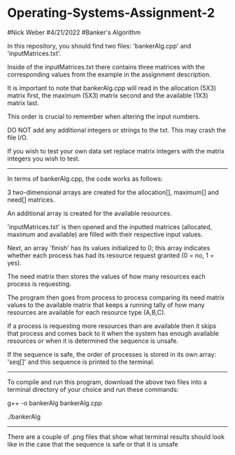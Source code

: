# Operating-Systems-Assignment-2
#Nick Weber
#4/21/2022
#Banker's Algorithm

In this repository, you should find two files: 'bankerAlg.cpp' and 'inputMatrices.txt'.

Inside of the inputMatrices.txt there contains three matrices with the corresponding values from the example in the assignment description.

It is important to note that bankerAlg.cpp will read in the allocation (5X3) matrix first, the maximum (5X3) matrix second and the available (1X3) matrix last.

This order is crucial to remember when altering the input numbers. 

DO NOT add any additional integers or strings to the txt. This may crash the file I/O.

If you wish to test your own data set replace matrix integers with the matrix integers you wish to test.

----------------------------------------------------------------------------------------------

In terms of bankerAlg.cpp, the code works as follows:

3 two-dimensional arrays are created for the allocation[], maximum[] and need[] matrices.

An additional array is created for the available resources.

'inputMatrices.txt' is then opened and the inputted matrices (allocated, maximum and available) are filled with their respective input values.

Next, an array 'finish' has its values initialized to 0; this array indicates whether each process has had its resource request granted (0 = no, 1 = yes).

The need matrix then stores the values of how many resources each process is requesting.

The program then goes from process to process comparing its need matrix values to the available matrix that keeps a running tally of how many resources are available 
for each resource type (A,B,C).

If a process is requesting more resources than are available then it skips that process and comes back to it when the system has enough available resources or when it 
is determined the sequence is unsafe.

If the sequence is safe, the order of processes is stored in its own array: 'seq[]' and this sequence is printed to the terminal.

----------------------------------------------------------------------------------------------

To compile and run this program, download the above two files into a terminal directory of your choice and run these commands:

g++ -o bankerAlg bankerAlg.cpp

./bankerAlg

----------------------------------------------------------------------------------------------

There are a couple of .png files that show what terminal results should look like in the case that the sequence is safe or that it is unsafe
